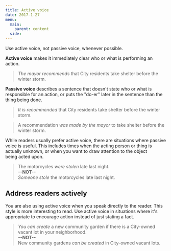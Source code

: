 ```yaml
---
title: Active voice
date: 2017-1-27
menu:
  main:
    parent: content
  side:
---
```

Use active voice, not passive voice, whenever possible.

**Active voice** makes it immediately clear who or what is performing an action.

>*The mayor recommends* that City residents take shelter before the winter storm.

**Passive voice** describes a sentence that doesn't state who or what is responsible for an action, or puts the "do-er" later in the sentence than the thing being done.

>*It is recommended* that City residents take shelter before the winter storm.

>A recommendation *was made by the mayor* to take shelter before the winter storm.

While readers usually prefer active voice, there are situations where passive voice is useful. This includes times when the acting person or thing is actually unknown, or when you want to draw attention to the object being acted upon.

>The motorcycles *were stolen* late last night.  
**--NOT--**  
*Someone stole* the motorcycles late last night.

## Address readers actively
You are also using active voice when you speak directly to the reader. This style is more interesting to read. Use active voice in situations where it's appropriate to encourage action instead of just stating a fact.

>*You can create* a new community garden if there is a City-owned vacant lot in your neighborhood.  
**--NOT--**  
New community gardens *can be created* in City-owned vacant lots.
